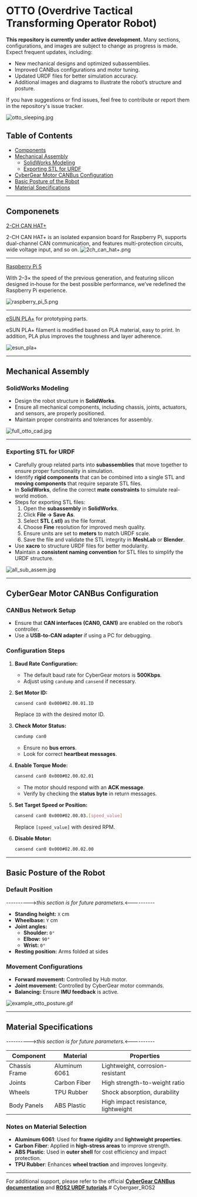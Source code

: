 # OTTO (Overdrive Tactical Transforming Operator Robot)

**This repository is currently under active development.** Many sections, configurations, and images are subject to change as progress is made. Expect frequent updates, including:

- New mechanical designs and optimized subassemblies.
- Improved CANBus configurations and motor tuning.
- Updated URDF files for better simulation accuracy.
- Additional images and diagrams to illustrate the robot’s structure and posture.



If you have suggestions or find issues, feel free to contribute or report them in the repository's issue tracker.

![otto_sleeping.jpg](/images/CAD/OTTO_Sleeping.jpg)

## Table of Contents

- [Components](#componenets)
- [Mechanical Assembly](#mechanical-assembly)
   - [SolidWorks Modeling](#solidworks-modeling)
   - [Exporting STL for URDF](#exporting-stl-for-urdf)
- [CyberGear Motor CANBus Configuration](#cybergear-motor-canbus-configuration)
- [Basic Posture of the Robot](#basic-posture-of-the-robot)
- [Material Specifications](#material-specifications)

---

## Componenets

[2-CH CAN HAT+](https://www.waveshare.com/wiki/2-CH_CAN_HAT+)

2-CH CAN HAT+ is an isolated expansion board for Raspberry Pi, supports dual-channel CAN communication, and features multi-protection circuits, wide voltage input, and so on.
![2ch_can_hat+.png](/images/Components/2ch_can_hat+.png)

---

[Raspberry Pi 5](https://www.raspberrypi.com/products/raspberry-pi-5/)

With 2–3× the speed of the previous generation, and featuring silicon designed in‑house for the best possible performance, we’ve redefined the Raspberry Pi experience.

![raspberry_pi_5.png](/images/Components/Raspberry_Pi_5.png)

---

[eSUN PLA+](https://www.esun3d.com/pla-pro-product/?gad_source=1&gclid=Cj0KCQjwhMq-BhCFARIsAGvo0KeC-QWRS4DnIqkqa8veTYXWu-kzXJ9L_G0ItWB_pjbDCn08X7ATh8IaAqrwEALw_wcB) for prototyping parts.

eSUN PLA+ filament is modified based on PLA material, easy to print. In addition, PLA plus improves the toughness and layer adherence.

![esun_pla+](/images/Components/eSUN_PLA+.png)

---

## Mechanical Assembly

### SolidWorks Modeling
- Design the robot structure in **SolidWorks**.
- Ensure all mechanical components, including chassis, joints, actuators, and sensors, are properly positioned.
- Maintain proper constraints and tolerances for assembly.

![full_otto_cad.jpg](/images/CAD/Full_Otto_CAD.jpg)

--- 

### Exporting STL for URDF

- Carefully group related parts into **subassemblies** that move together to ensure proper functionality in simulation.
- Identify **rigid components** that can be combined into a single STL and **moving components** that require separate STL files.
- In **SolidWorks**, define the correct **mate constraints** to simulate real-world motion.
- Steps for exporting STL files:
  1. Open the **subassembly** in **SolidWorks**.
  2. Click **File → Save As**.
  3. Select **STL (.stl)** as the file format.
  4. Choose **Fine** resolution for improved mesh quality.
  5. Ensure units are set to **meters** to match URDF scale.
  6. Save the file and validate the STL integrity in **MeshLab** or **Blender**.
- Use **xacro** to structure URDF files for better modularity.
- Maintain a **consistent naming convention** for STL files to simplify the URDF structure.

![all_sub_assem.jpg](/images/CAD/All_subassembly.jpg)

---

## CyberGear Motor CANBus Configuration

### CANBus Network Setup
- Ensure that **CAN interfaces (CAN0, CAN1)** are enabled on the robot’s controller.
- Use a **USB-to-CAN adapter** if using a PC for debugging.

### Configuration Steps
1. **Baud Rate Configuration:**
   - The default baud rate for CyberGear motors is **500Kbps**.
   - Adjust using `candump` and `cansend` if necessary.

2. **Set Motor ID:**
   ```bash
   cansend can0 0x000#02.00.01.ID
   ```
   Replace `ID` with the desired motor ID.

3. **Check Motor Status:**
   ```bash
   candump can0
   ```
   - Ensure no **bus errors**.
   - Look for correct **heartbeat messages**.

4. **Enable Torque Mode:**
   ```bash
   cansend can0 0x000#02.00.02.01
   ```
   - The motor should respond with an **ACK message**.
   - Verify by checking the **status byte** in return messages.

5. **Set Target Speed or Position:**
   ```bash
   cansend can0 0x000#02.00.03.[speed_value]
   ```
   Replace `[speed_value]` with desired RPM.

6. **Disable Motor:**
   ```bash
   cansend can0 0x000#02.00.02.00
   ```

---

## Basic Posture of the Robot

### Default Position

---------->*this section is for future parameters.*<----------

- **Standing height:** `X` cm
- **Wheelbase:** `Y` cm
- **Joint angles:**
  - **Shoulder:** `0°`
  - **Elbow:** `90°`
  - **Wrist:** `0°`
- **Resting position:** Arms folded at sides

### Movement Configurations
- **Forward movement:** Controlled by Hub motor.
- **Joint movement:** Controlled by CyberGear motor commands.
- **Balancing:** Ensure **IMU feedback** is active.

![example_otto_posture.gif](/images/Video/Example_Otto_posture.gif)

---

## Material Specifications

---------->*this section is for future parameters.*<----------

| Component          | Material        | Properties                 |
|-------------------|---------------|---------------------------|
| Chassis Frame    | Aluminum 6061 | Lightweight, corrosion-resistant |
| Joints           | Carbon Fiber  | High strength-to-weight ratio |
| Wheels           | TPU Rubber    | Shock absorption, durability |
| Body Panels      | ABS Plastic   | High impact resistance, lightweight |

### Notes on Material Selection
- **Aluminum 6061**: Used for **frame rigidity** and **lightweight properties**.
- **Carbon Fiber**: Applied in **high-stress areas** to improve strength.
- **ABS Plastic**: Used in **outer shell** for cost efficiency and impact protection.
- **TPU Rubber**: Enhances **wheel traction** and improves longevity.

---

For additional support, please refer to the official [**CyberGear CANBus documentation**](https://github.com/belovictor/cybergear-docs/blob/main/instructionmanual/instructionmanual.md) and [**ROS2 URDF tutorials**](https://docs.ros.org/en/rolling/Tutorials/Intermediate/URDF/Building-a-Visual-Robot-Model-with-URDF-from-Scratch.html).# Cybergaer_ROS2
